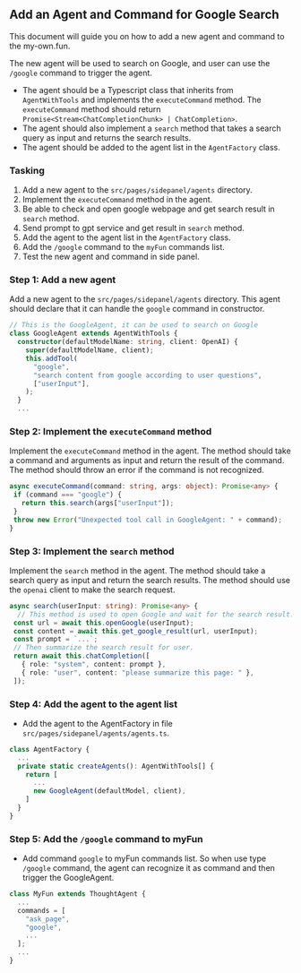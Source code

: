 ## Add an Agent and Command for Google Search

This document will guide you on how to add a new agent and command to the my-own.fun. 

The new agent will be used to search on Google, and user can use the `/google` command to trigger the agent.

* The agent should be a Typescript class that inherits from `AgentWithTools` and implements the `executeCommand` method. The `executeCommand` method should return `Promise<Stream<ChatCompletionChunk> | ChatCompletion>`. 
* The agent should also implement a `search` method that takes a search query as input and returns the search results.
* The agent should be added to the agent list in the `AgentFactory` class.

### Tasking
1. Add a new agent to the `src/pages/sidepanel/agents` directory.
2. Implement the `executeCommand` method in the agent.
3. Be able to check and open google webpage and get search result in `search` method.
4. Send prompt to gpt service and get result in `search` method.
5. Add the agent to the agent list in the `AgentFactory` class.
6. Add the `/google` command to the `myFun` commands list.
7. Test the new agent and command in side panel.

### Step 1: Add a new agent
Add a new agent to the `src/pages/sidepanel/agents` directory. This agent should declare that it can handle the `google` command in constructor.
```typescript
// This is the GoogleAgent, it can be used to search on Google
class GoogleAgent extends AgentWithTools {
  constructor(defaultModelName: string, client: OpenAI) {
    super(defaultModelName, client);
    this.addTool(
      "google",
      "search content from google according to user questions",
      ["userInput"],
    );
  }
  ...
```

### Step 2: Implement the `executeCommand` method
Implement the `executeCommand` method in the agent. The method should take a command and arguments as input and return the result of the command. The method should throw an error if the command is not recognized.
```typescript
async executeCommand(command: string, args: object): Promise<any> {
 if (command === "google") {
   return this.search(args["userInput"]);
 }
 throw new Error("Unexpected tool call in GoogleAgent: " + command);
}
```

### Step 3: Implement the `search` method
Implement the `search` method in the agent. The method should take a search query as input and return the search results. The method should use the `openai` client to make the search request.
```typescript
async search(userInput: string): Promise<any> {
  // This method is used to open Google and wait for the search result.
 const url = await this.openGoogle(userInput);
 const content = await this.get_google_result(url, userInput);
 const prompt = `...`;
 // Then summarize the search result for user.
 return await this.chatCompletion([
   { role: "system", content: prompt },
   { role: "user", content: "please summarize this page: " },
 ]);
```

### Step 4: Add the agent to the agent list
* Add the agent to the AgentFactory in file `src/pages/sidepanel/agents/agents.ts`.
```typescript
class AgentFactory {
  ...
  private static createAgents(): AgentWithTools[] {
    return [
      ...
      new GoogleAgent(defaultModel, client),
    ]
  }
}
```

### Step 5: Add the `/google` command to myFun
* Add command `google` to myFun commands list. So when use type `/google` command, the agent can recognize it as command and then trigger the GoogleAgent.

```typescript
class MyFun extends ThoughtAgent {
  ...
  commands = [
    "ask_page",
    "google",
    ...
  ];
  ...
}
```